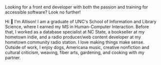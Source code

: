 Looking for a front end developer with both the passion and training for accessible software? Look no further!

Hi 👋 I'm Allison! I am a graduate of UNC's School of Information and Library Science, where I earned my MS in Human-Computer Interaction. Before that, I worked as a database specialist at NC State, a bookseller at my hometown indie, and a radio producer/web content developer at my hometown community radio station. I love making things make sense. Outside of work, I enjoy dogs, Americana music, creative nonfiction and cultural criticism, weaving, fiber arts, gardening, and cooking with my partner.